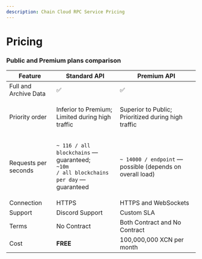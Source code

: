 ```yaml
---
description: Chain Cloud RPC Service Pricing
---
```


# Pricing

### Public and Premium plans comparison[​](https://www.ankr.com/docs/build-blockchain/pricing-plans/#public-and-premium-plans-comparison) <a href="#public-and-premium-plans-comparison" id="public-and-premium-plans-comparison"></a>

| Feature               | Standard API                                                                                                           | Premium API                                                    |
| --------------------- | ---------------------------------------------------------------------------------------------------------------------- | -------------------------------------------------------------- |
| Full and Archive Data | ✅                                                                                                                      | ✅                                                              |
| Priority order        | <p>Inferior to Premium;<br/>Limited during high traffic</p>                                                            | <p>Superior to Public;<br/>Prioritized during high traffic</p> |
| Requests per seconds  | <p><code>~ 116 / all blockchains</code> — guaranteed;<br/><code>~10m / all blockchains per day</code> — guaranteed</p> | `~ 14000 / endpoint` — possible (depends on overall load)      |
| Connection            | HTTPS                                                                                                                  | HTTPS and WebSockets                                           |
| Support               | Discord Support                                                                                                        | Custom SLA                                                     |
| Terms                 | No Contract                                                                                                            | Both Contract and No Contract                                  |
| Cost                  | **FREE**                                                                                                               | 100,000,000 XCN per month                                      |
